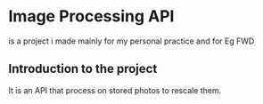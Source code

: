 # Image Processing API

is a project i made mainly for my personal practice and for Eg FWD



## Introduction to the project

It is an API that process on stored photos to rescale them.

